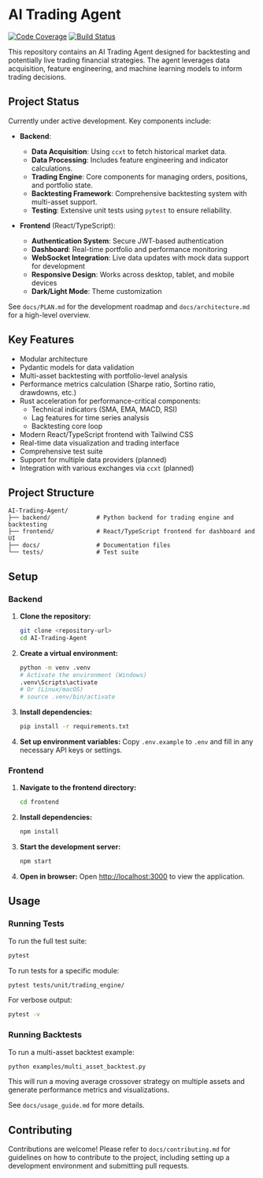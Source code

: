 # AI Trading Agent

[![Code Coverage](<coverage-badge-url>)](<coverage-report-url>)
[![Build Status](<build-status-badge-url>)](<build-status-url>)

This repository contains an AI Trading Agent designed for backtesting and potentially live trading financial strategies. The agent leverages data acquisition, feature engineering, and machine learning models to inform trading decisions.

## Project Status

Currently under active development. Key components include:

*   **Backend**:
    * **Data Acquisition**: Using `ccxt` to fetch historical market data.
    * **Data Processing**: Includes feature engineering and indicator calculations.
    * **Trading Engine**: Core components for managing orders, positions, and portfolio state.
    * **Backtesting Framework**: Comprehensive backtesting system with multi-asset support.
    * **Testing**: Extensive unit tests using `pytest` to ensure reliability.

*   **Frontend** (React/TypeScript):
    * **Authentication System**: Secure JWT-based authentication
    * **Dashboard**: Real-time portfolio and performance monitoring
    * **WebSocket Integration**: Live data updates with mock data support for development
    * **Responsive Design**: Works across desktop, tablet, and mobile devices
    * **Dark/Light Mode**: Theme customization

See `docs/PLAN.md` for the development roadmap and `docs/architecture.md` for a high-level overview.

## Key Features

*   Modular architecture
*   Pydantic models for data validation
*   Multi-asset backtesting with portfolio-level analysis
*   Performance metrics calculation (Sharpe ratio, Sortino ratio, drawdowns, etc.)
*   Rust acceleration for performance-critical components:
    * Technical indicators (SMA, EMA, MACD, RSI)
    * Lag features for time series analysis
    * Backtesting core loop
*   Modern React/TypeScript frontend with Tailwind CSS
*   Real-time data visualization and trading interface
*   Comprehensive test suite
*   Support for multiple data providers (planned)
*   Integration with various exchanges via `ccxt` (planned)

## Project Structure

```
AI-Trading-Agent/
├── backend/             # Python backend for trading engine and backtesting
├── frontend/            # React/TypeScript frontend for dashboard and UI
├── docs/                # Documentation files
└── tests/               # Test suite
```

## Setup

### Backend

1.  **Clone the repository:**
    ```bash
    git clone <repository-url>
    cd AI-Trading-Agent
    ```

2.  **Create a virtual environment:**
    ```bash
    python -m venv .venv
    # Activate the environment (Windows)
    .venv\Scripts\activate
    # Or (Linux/macOS)
    # source .venv/bin/activate
    ```

3.  **Install dependencies:**
    ```bash
    pip install -r requirements.txt
    ```

4.  **Set up environment variables:**
    Copy `.env.example` to `.env` and fill in any necessary API keys or settings.

### Frontend

1.  **Navigate to the frontend directory:**
    ```bash
    cd frontend
    ```

2.  **Install dependencies:**
    ```bash
    npm install
    ```

3.  **Start the development server:**
    ```bash
    npm start
    ```

4.  **Open in browser:**
    Open [http://localhost:3000](http://localhost:3000) to view the application.

## Usage

### Running Tests

To run the full test suite:
```bash
pytest
```

To run tests for a specific module:
```bash
pytest tests/unit/trading_engine/
```

For verbose output:
```bash
pytest -v
```

### Running Backtests

To run a multi-asset backtest example:
```bash
python examples/multi_asset_backtest.py
```

This will run a moving average crossover strategy on multiple assets and generate performance metrics and visualizations.

See `docs/usage_guide.md` for more details.

## Contributing

Contributions are welcome! Please refer to `docs/contributing.md` for guidelines on how to contribute to the project, including setting up a development environment and submitting pull requests.
